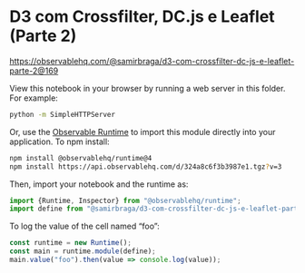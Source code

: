 # D3 com Crossfilter, DC.js e Leaflet (Parte 2)

https://observablehq.com/@samirbraga/d3-com-crossfilter-dc-js-e-leaflet-parte-2@169

View this notebook in your browser by running a web server in this folder. For
example:

~~~sh
python -m SimpleHTTPServer
~~~

Or, use the [Observable Runtime](https://github.com/observablehq/runtime) to
import this module directly into your application. To npm install:

~~~sh
npm install @observablehq/runtime@4
npm install https://api.observablehq.com/d/324a8c6f3b3987e1.tgz?v=3
~~~

Then, import your notebook and the runtime as:

~~~js
import {Runtime, Inspector} from "@observablehq/runtime";
import define from "@samirbraga/d3-com-crossfilter-dc-js-e-leaflet-parte-2";
~~~

To log the value of the cell named “foo”:

~~~js
const runtime = new Runtime();
const main = runtime.module(define);
main.value("foo").then(value => console.log(value));
~~~
